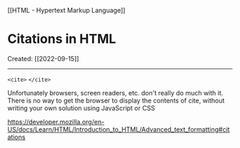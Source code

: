 [[HTML - Hypertext Markup Language]]

# Citations in HTML
Created:  [[2022-09-15]]

---
`<cite>` `</cite>`

Unfortunately browsers, screen readers, etc. don't really do much with it.
There is no way to get the browser to display the contents of cite, without writing your own solution using JavaScript or CSS














https://developer.mozilla.org/en-US/docs/Learn/HTML/Introduction_to_HTML/Advanced_text_formatting#citations